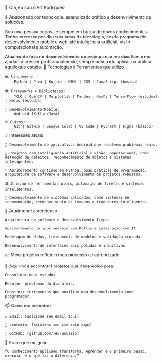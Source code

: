 👋 Olá, eu sou o Art Rodrigues!

🎯 Apaixonado por tecnologia, aprendizado prático e desenvolvimento de soluções.

Sou uma pessoa curiosa e sempre em busca de novos conhecimentos. Tenho interesse por diversas áreas da tecnologia, desde programação, desenvolvimento mobile e web, até inteligência artificial, visão computacional e automação.

Atualmente foco no desenvolvimento de projetos que me desafiam e me ajudam a crescer profissionalmente, sempre buscando aplicar na prática aquilo que estudo.
🚀 Tecnologias e Ferramentas que utilizo

    💻 Linguagens:
        Python | Java | Kotlin | HTML | CSS | JavaScript (básico)

    🛠️ Frameworks e Bibliotecas:
        YOLO | OpenCV | Matplotlib | Pandas | NumPy | TensorFlow (estudos) | Keras (estudos)

    📱 Desenvolvimento Mobile:
        Android (Kotlin/Java)

    🌐 Outros:
        Git | GitHub | Google Colab | VS Code | PyCharm | Figma (básico)

💡 Interesses atuais

    📱 Desenvolvimento de aplicativos Android que resolvem problemas reais.

    🤖 Projetos com Inteligência Artificial e Visão Computacional, como detecção de defeitos, reconhecimento de objetos e sistemas inteligentes.

    🧠 Aprimoramento contínuo em Python, boas práticas de programação, arquitetura de software e desenvolvimento de projetos robustos.

    🛠️ Criação de ferramentas úteis, automação de tarefas e sistemas inteligentes.

    🎯 Desenvolvimento de sistemas aplicados, como sistemas de recomendação, reconhecimento de imagens e tradutores inteligentes.

🌱 Atualmente aprendendo

    Arquitetura de software e desenvolvimento limpo.

    Aprimoramento de apps Android com Kotlin e integração com IA.

    Modelagem de dados, treinamento de modelos e validação cruzada.

    Desenvolvimento de interfaces mais polidas e intuitivas.

📈 Meus projetos refletem meu processo de aprendizado

🔧 Aqui você encontrará projetos que desenvolvo para:

    Consolidar meus estudos.

    Resolver problemas do dia a dia.

    Construir ferramentas que auxiliam meu desenvolvimento como programador.

📫 Como me encontrar

    ✉️ Email: [adicione seu email aqui]

    💼 LinkedIn: [adicione seu LinkedIn aqui]

    🚀 GitHub: [github.com/seu-usuario]

🚀 Frase que me guia:

    “O conhecimento aplicado transforma. Aprender é o primeiro passo, executar é o que faz a diferença.”
